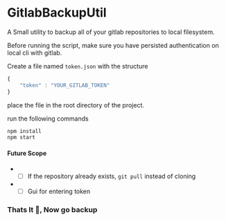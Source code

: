 # GitlabBackupUtil

A Small utility to backup all of your gitlab repositories to local filesystem.

Before running the script, make sure you have persisted authentication on local cli with gitlab.

Create a file named `token.json` with the structure

```javascript
{
    "token" : "YOUR_GITLAB_TOKEN"
}

```

place the file in the root directory of the project.

run the following commands

```javascript
npm install
npm start
```

#### Future Scope

- - [ ] If the repository already exists, `git pull` instead of cloning
- - [ ] Gui for entering token

### Thats It :rocket:, Now go backup
